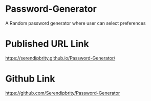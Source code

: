 # Password-Generator
A Random password generator where user can select preferences

# Published URL Link
https://serendipbrity.github.io/Password-Generator/

# Github Link
https://github.com/Serendipbrity/Password-Generator